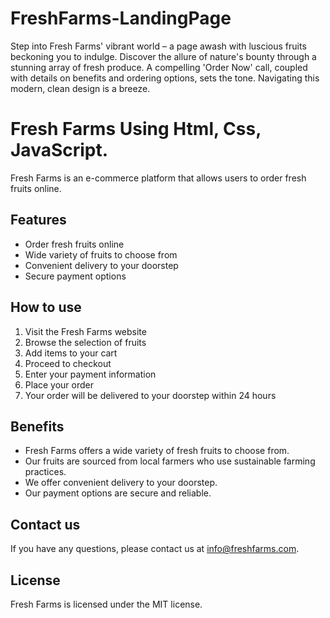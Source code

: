 # FreshFarms-LandingPage
Step into Fresh Farms' vibrant world – a page awash with luscious fruits beckoning you to indulge. Discover the allure of nature's bounty through a stunning array of fresh produce. A compelling 'Order Now' call, coupled with details on benefits and ordering options, sets the tone. Navigating this modern, clean design is a breeze. 

# Fresh Farms Using Html, Css, JavaScript.
Fresh Farms is an e-commerce platform that allows users to order fresh fruits online.   

## Features

* Order fresh fruits online
* Wide variety of fruits to choose from
* Convenient delivery to your doorstep
* Secure payment options

## How to use

1. Visit the Fresh Farms website
2. Browse the selection of fruits
3. Add items to your cart
4. Proceed to checkout
5. Enter your payment information
6. Place your order
7. Your order will be delivered to your doorstep within 24 hours

## Benefits

* Fresh Farms offers a wide variety of fresh fruits to choose from.
* Our fruits are sourced from local farmers who use sustainable farming practices.
* We offer convenient delivery to your doorstep.
* Our payment options are secure and reliable.

## Contact us

If you have any questions, please contact us at info@freshfarms.com.

## License

Fresh Farms is licensed under the MIT license.
